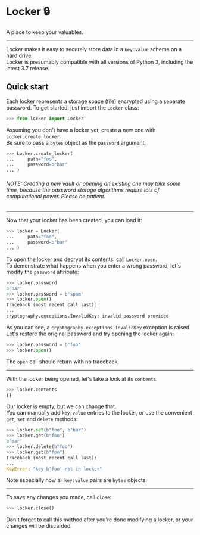 # Locker 🔒
A place to keep your valuables.

---

Locker makes it easy to securely store data in a `key:value` scheme on a hard drive.<br />
Locker is presumably compatible with all versions of Python 3, including the latest 3.7 release.<br />

## Quick start
Each locker represents a storage space (file) encrypted using a separate password.
To get started, just import the `Locker` class:

```python
>>> from locker import Locker
```

Assuming you don't have a locker yet, create a new one with `Locker.create_locker`.<br />
Be sure to pass a `bytes` object as the `password` argument.

```python
>>> Locker.create_locker(
...     path="foo",
...     password=b"bar"
... )
```
###### NOTE: Creating a new vault or opening an existing one may take some time, because the password storage algorithms require lots of computational power. Please be patient.

---

Now that your locker has been created, you can load it:

```python
>>> locker = Locker(
...     path="foo",
...     password=b"bar"
... )
```

To open the locker and decrypt its contents, call `Locker.open`.<br />
To demonstrate what happens when you enter a wrong password, let's modify the `password` attribute:

```python
>>> locker.password
b'bar'
>>> locker.password = b'spam'
>>> locker.open()
Traceback (most recent call last):
...
cryptography.exceptions.InvalidKey: invalid password provided
```

As you can see, a `cryptography.exceptions.InvalidKey` exception is raised.<br />
Let's restore the original password and try opening the locker again:

```python
>>> locker.password = b'foo'
>>> locker.open()
```

The `open` call should return with no traceback.

---

With the locker being opened, let's take a look at its `contents`:

```python
>>> locker.contents
{}
```

Our locker is empty, but we can change that.<br />
You can manually add `key:value` entries to the locker, or use the convenient `get`, `set` and `delete` methods:

```python
>>> locker.set(b"foo", b"bar")
>>> locker.get(b"foo")
b'bar'
>>> locker.delete(b"foo")
>>> locker.get(b"foo")
Traceback (most recent call last):
...
KeyError: "key b'foo' not in locker"
```

Note especially how all `key:value` pairs are `bytes` objects.<br />

---

To save any changes you made, call `close`:

```python
>>> locker.close()
```

Don't forget to call this method after you're done modifying a locker, or your changes will be discarded.
